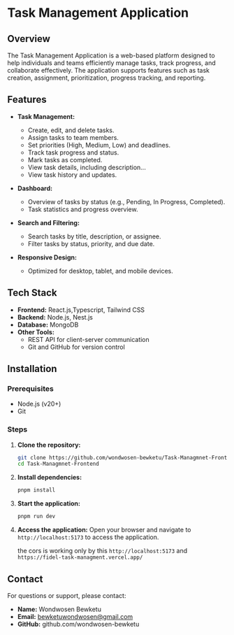 # Task Management Application

## Overview
The Task Management Application is a web-based platform designed to help individuals and teams efficiently manage tasks, track progress, and collaborate effectively. The application supports features such as task creation, assignment, prioritization, progress tracking, and reporting.

## Features
- **Task Management:**
  - Create, edit, and delete tasks.
  - Assign tasks to team members.
  - Set priorities (High, Medium, Low) and deadlines.
  - Track task progress and status.
  - Mark tasks as completed.
  - View task details, including description...
  - View task history and updates.

- **Dashboard:**
  - Overview of tasks by status (e.g., Pending, In Progress, Completed).
  - Task statistics and progress overview.

- **Search and Filtering:**
  - Search tasks by title, description, or assignee.
  - Filter tasks by status, priority, and due date.

- **Responsive Design:**
  - Optimized for desktop, tablet, and mobile devices.

## Tech Stack
- **Frontend:** React.js,Typescript, Tailwind CSS
- **Backend:** Node.js, Nest.js
- **Database:** MongoDB
- **Other Tools:**
  - REST API for client-server communication
  - Git and GitHub for version control

## Installation
### Prerequisites
- Node.js (v20+)
- Git

### Steps
1. **Clone the repository:**
   ```bash
   git clone https://github.com/wondwosen-bewketu/Task-Managmnet-Frontend.git
   cd Task-Managmnet-Frontend
   ```

2. **Install dependencies:**
   ```bash
   pnpm install
   ```

3. **Start the application:**
     ```bash
     pnpm run dev
     ```
  

4. **Access the application:**
   Open your browser and navigate to `http://localhost:5173` to access the application.

   the cors is working only by this `http://localhost:5173` and   `https://fidel-task-managment.vercel.app/`



## Contact
For questions or support, please contact:
- **Name:** Wondwosen Bewketu
- **Email:** bewketuwondwosen@gmail.com
- **GitHub:** github.com/wondwosen-bewketu
